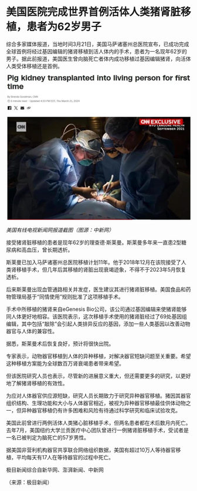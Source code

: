 # 美国医院完成世界首例活体人类猪肾脏移植，患者为62岁男子

综合多家媒体报道，当地时间3月21日，美国马萨诸塞州总医院宣布，已成功完成全球首例将经过基因编辑的猪肾移植到活人体内的手术，患者为一名现年62岁的男子。据此前报道，美国医生曾向脑死亡者体内成功移植过基因编辑猪肾，向活体人类受体移植还是首例。

![40f7ae84048fed218c51a245aade318a.jpg](https://raw.githubusercontent.com/qqhsx/qqnews_image/main/2024/03/22/美国医院完成世界首例活体人类猪肾脏移植，患者为62岁男子/40f7ae84048fed218c51a245aade318a.jpg)

_美国有线电视新闻网报道截图（图源：中新网）_

接受猪肾脏移植的患者是现年62岁的理查德·斯莱曼。斯莱曼多年来一直患2型糖尿病和高血压，曾长期透析。

斯莱曼已加入马萨诸塞州总医院移植计划11年。他于2018年12月在该院接受了人类肾移植手术，但几年后其移植的肾脏出现衰竭迹象，不得不于2023年5月恢复透析。

后来斯莱曼出现血管通路相关并发症，医生建议其进行猪肾脏移植。美国食品和药物管理局基于“同情使用”规则批准了这项移植手术。

手术中所移植的猪肾来自eGenesis
Bio公司，该公司通过基因编辑来使猪肾能够同人体更好地相容。该医院表示，这次移植手术使用的猪肾脏经过了69处基因组编辑，其中包括“敲除”会引起人类排异反应的基因，添加一些人类基因以改善动物器官与人体的兼容性。

据悉，斯莱曼术后恢复良好，预计将很快出院。

专家表示，动物器官移植到人体的异种移植，对解决器官短缺问题至关重要。希望这种移植方案能为全球数百万肾衰竭患者带来希望。

但该医院研究人员也表示，尽管新的进展意义重大，但还需要更多的研究，以更好地了解猪肾移植的有效性。

为应对人体器官供应源短缺，研究人员长期致力于研究异种器官移植。猪因其器官组织结构、生理功能和大小与人体器官相近，被视为异种器官移植最佳供体动物之一，但异种器官移植仍有许多困难和风险有待通过科学研究和临床试验攻克。

美国此前曾进行两例活体人类猪心脏移植手术，但两名患者都在术后数月内死亡。去年7月，美国纽约大学兰贡医疗中心团队曾进行一例猪肾脏移植手术，受试者是一名已被判定为脑死亡的57岁男性。

据美国非营利机构器官共享联合网络组织数据，美国有超过10万人等待器官移植，平均每天有17人在等待器官的过程中死亡。

极目新闻综合自新华网、澎湃新闻、中新网

（来源：极目新闻）

